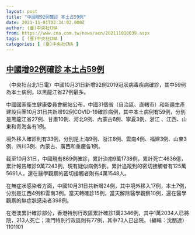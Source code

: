 ```yaml
---
layout: post
title: "中國增92例確診 本土占59例"
date: 2021-11-01T02:34:02.000Z
author: (臺)中央社CNA
from: https://www.cna.com.tw/news/acn/202111010039.aspx
tags: [ (臺)中央社CNA ]
categories: [ (臺)中央社CNA ]
---
```

<!--1635734042000-->
[中國增92例確診 本土占59例](https://www.cna.com.tw/news/acn/202111010039.aspx)
------

<div>
<div></div><div><p>（中央社台北1日電）中國10月31日新增92例2019冠狀病毒疾病確診，其中59例為本土病例，以黑龍江省27例最多。</p><p>中國國家衛生健康委員會網站公布，中國31個省（自治區、直轄市）和新疆生產建設兵團10月31日共新增92例COVID-19確診病例，其中本土病例有59例，分別是黑龍江省27例、甘肅10例、河北9例、內蒙古6例、寧夏3例、浙江 、江西、山東和青海各有1例。</p><p>境外移入確診則有33例，分別是上海9例、浙江8例、雲南4例、福建3例、山東3例、四川3例、內蒙古、廣西和重慶各1例。</p><p>截至10月31日，中國現有869例確診，累計治癒9萬1738例，累計死亡4636億，累計報告確診9萬7243例，現有疑似病例5例。累計追蹤到的密切接觸者有125萬5691人，還在醫學觀察的密切接觸者則有4萬1548人。</p><p>在無症狀感染者方面，中國10月31日共新增24例，其中境外移入17例，本土7例，分別是江西4例和雲南3例。當天轉確診15例，當天解除醫學觀察10例，還在醫學觀察的無症狀感染者398例。</p><p>在港澳累計確診部分，香港特別行政區累計確診1萬2346例，其中1萬2034人已將院，213人死亡；澳門特別行政區則有77例，其中73人已出院。（編輯：沈朋達）1101101</p></div>
</div>
